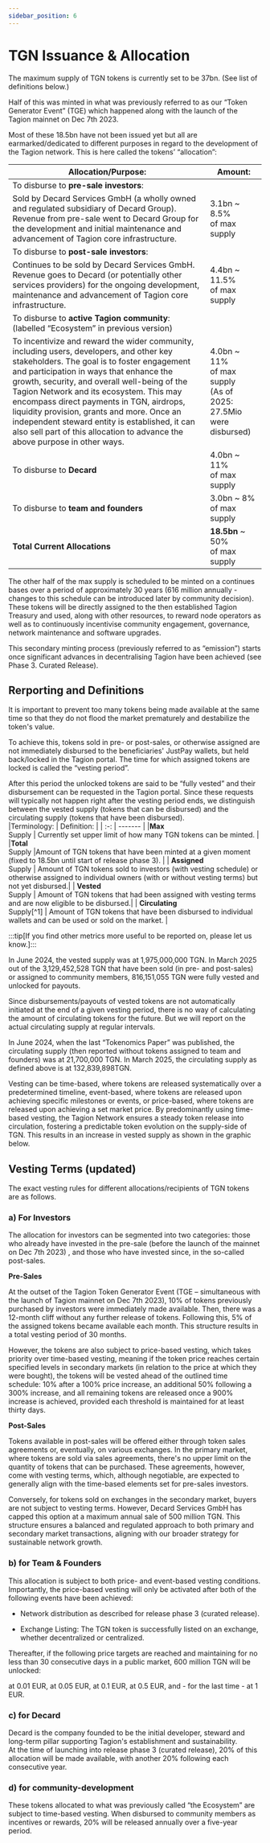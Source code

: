 ```yaml
---
sidebar_position: 6
---
```


# TGN Issuance & Allocation

The maximum supply of TGN tokens is currently set to be 37bn. (See list of definitions below.) 

Half of this was minted in what was previously referred to as our “Token Generator Event” (TGE) which happened along with the launch of the Tagion mainnet on Dec 7th 2023. 

Most of these 18.5bn have not been issued yet but all are earmarked/dedicated to different purposes in regard to the development of the Tagion network. This is here called the tokens’ “allocation”: 

| Allocation/Purpose:   | Amount:  |
| -------- | ------- |
| To disburse to **pre-sale investors**:
Sold by Decard Services GmbH (a wholly owned and regulated subsidiary of Decard Group). Revenue from pre-sale went to Decard Group for the development and initial maintenance and advancement of Tagion core infrastructure.   | 3.1bn ~ 8.5% <br />of max supply    |
| To disburse to **post-sale investors**:
Continues to be sold by Decard Services GmbH. Revenue goes to Decard (or potentially other services providers) for the ongoing development, maintenance and advancement of Tagion core infrastructure. | 4.4bn ~ 11.5% <br />of max supply|
| To disburse to **active Tagion community**:        (labelled “Ecosystem” in previous version) 
To incentivize and reward the wider community, including users, developers, and other key stakeholders. The goal is to foster engagement and participation in ways that enhance the growth, security, and overall well-being of the Tagion Network and its ecosystem. This may encompass direct payments in TGN, airdrops, liquidity provision, grants and more. Once an independent steward entity is established, it can also sell part of this allocation to advance the above purpose in other ways.| 4.0bn ~ 11% <br />of max supply <br />(As of 2025: 27.5Mio were disbursed)|| To disburse to Decard   | 4.0bn ~ 11% <br />of max supply|
|To disburse to **Decard** | 4.0bn ~ 11% <br />of max supply|
|To disburse to **team and founders** | 3.0bn ~ 8% <br />of max supply| 
|**Total Current Allocations**|**18.5bn** ~ 50% <br />of max supply|

The other half of the max supply is scheduled to be minted on a continues bases over a period of approximately 30 years (616 million annually - changes to this schedule can be introduced later by community decision). These tokens will be directly assigned to the then established Tagion Treasury and used, along with other resources, to reward node operators as well as to continuously incentivise community engagement, governance, network maintenance and software upgrades.  

This secondary minting process (previously referred to as “emission”) starts once significant advances in decentralising Tagion have been achieved (see Phase 3. Curated Release).  

## Rerporting and Definitions 

It is important to prevent too many tokens being made available at the same time so that they do not flood the market prematurely and destabilize the token's value. 

To achieve this, tokens sold in pre- or post-sales, or otherwise assigned are not immediately disbursed to the beneficiaries' JustPay wallets, but held back/locked in the Tagion portal. The time for which assigned tokens are locked is called the “vesting period”. 

After this period the unlocked tokens are said to be “fully vested” and their disbursement can be requested in the Tagion portal. Since these requests will typically not happen right after the vesting period ends, we distinguish between the vested supply (tokens that can be disbursed) and the circulating supply (tokens that have been disbursed).  
|Terminology:    | Definition:  |
| :-: | ------- |
|**Max**<br />Supply | Currently set upper limit of how many TGN tokens can be minted. |
|**Total** <br />Supply  |Amount of TGN tokens that have been minted at a given moment (fixed to 18.5bn until start of release phase 3).  |
| **Assigned** <br />Supply   | Amount of TGN tokens sold to investors (with vesting schedule) or otherwise assigned to individual owners (with or without vesting terms) but not yet disbursed.|
| **Vested** <br />Supply  | Amount of TGN tokens that had been assigned with vesting terms and are now eligible to be disbursed.|
| **Circulating** <br />Supply[^1]   | Amount of TGN tokens that have been disbursed to individual wallets and can be used or sold on the market. |

:::tip[If you find other metrics more useful to be reported on, please let us know.]:::

In June 2024, the vested supply was at 1,975,000,000 TGN. In March 2025 out of the 3,129,452,528 TGN that have been sold (in pre- and post-sales) or assigned to community members,  816,151,055 TGN were fully vested and unlocked for payouts.   

Since disbursements/payouts of vested tokens are not automatically initiated at the end of a given vesting period, there is no way of calculating the amount of circulating tokens for the future. But we will report on the actual circulating supply at regular intervals.   

In June 2024, when the last “Tokenomics Paper” was published, the circulating supply (then reported without tokens assigned to team and founders) was at 21,700,000 TGN.  In March 2025, the circulating supply as defined above is at 132,839,898TGN. 

Vesting can be time-based, where tokens are released systematically over a predetermined timeline, event-based, where tokens are released upon achieving specific milestones or events, or price-based, where tokens are released upon achieving a set market price. By predominantly using time-based vesting, the Tagion Network ensures a steady token release into circulation, fostering a predictable token evolution on the supply-side of TGN. This results in an increase in vested supply as shown in the graphic below. 

## Vesting Terms (updated) 
The exact vesting rules for different allocations/recipients of TGN tokens are as follows.

### a) For Investors 

The allocation for investors can be segmented into two categories: those who already have invested in the pre-sale (before the launch of the mainnet on Dec 7th 2023) , and those who have invested since, in the so-called post-sales. 

**Pre-Sales** 

At the outset of the Tagion Token Generator Event (TGE – simultaneous with the launch of Tagion mainnet on Dec 7th 2023), 10% of tokens previously purchased by investors were immediately made available. Then, there was a 12-month cliff without any further release of tokens. Following this, 5% of the assigned tokens became available each month. This structure results in a total vesting period of 30 months. 

However, the tokens are also subject to price-based vesting, which takes priority over time-based vesting, meaning if the token price reaches certain specified levels in secondary markets (in relation to the price at which they were bought), the tokens will be vested ahead of the outlined time schedule: 10%  after a 100% price increase, an additional 50%  following a 300% increase, and all remaining tokens are released once a 900% increase is achieved, provided each threshold is maintained for at least thirty days. 

**Post-Sales**

Tokens available in post-sales will be offered either through token sales agreements or, eventually, on various exchanges. In the primary market, where tokens are sold via sales agreements, there's no upper limit on the quantity of tokens that can be purchased. These agreements, however, come with vesting terms, which, although negotiable, are expected to generally align with the time-based elements set for pre-sales investors. 

Conversely, for tokens sold on exchanges in the secondary market, buyers are not subject to vesting terms. However, Decard Services GmbH has capped this option at a maximum annual sale of 500 million TGN. This structure ensures a balanced and regulated approach to both primary and secondary market transactions, aligning with our broader strategy for sustainable network growth. 

### b) for Team & Founders 

This allocation is subject to both price- and event-based vesting conditions. Importantly, the price-based vesting will only be activated after both of the following events have been achieved: 

- Network distribution as described for release phase 3 (curated release).  

- Exchange Listing: The TGN token is successfully listed on an exchange, whether decentralized or centralized. 

Thereafter, if the following price targets are reached and maintaining for no less than 30 consecutive days in a public market, 600 million TGN will be unlocked: 

at 0.01 EUR,  at 0.05 EUR, at 0.1 EUR,  at 0.5 EUR, and - for the last time - at 1 EUR. 
 
### c) for Decard  

Decard is the company founded to be the initial developer, steward and long-term pillar supporting Tagion's establishment and sustainability.  
At the time of launching into release phase 3 (curated release), 20% of this allocation will be made available, with another 20% following each consecutive year.   
 
### d)  for community-development 

These tokens allocated to what was previously called “the Ecosystem” are subject to time-based vesting. When disbursed to community members as incentives or rewards, 20% will be released annually over a five-year period.
